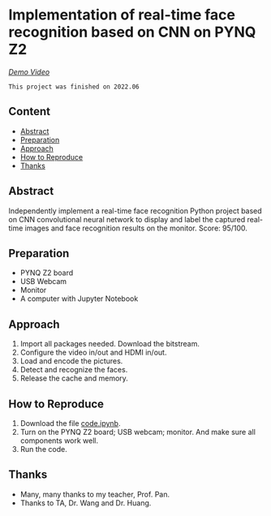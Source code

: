 # Implementation of real-time face recognition based on CNN on PYNQ Z2
[*Demo Video*](https://youtu.be/rNg161h5d7w "Demo Video")	

`This project was finished on 2022.06`
## Content
* [Abstract](#abstract)
* [Preparation](#preparation)
* [Approach](#approach)
* [How to Reproduce](#how-to-reproduce)
* [Thanks](#thanks)

## Abstract
Independently implement a real-time face recognition Python project based on CNN convolutional neural network to display and label the captured real-time images and face recognition results on the monitor. Score: 95/100. 

## Preparation
- PYNQ Z2 board
- USB Webcam
- Monitor
- A computer with Jupyter Notebook

## Approach
1. Import all packages needed. Download the bitstream.
2. Configure the video in/out and HDMI in/out.
3. Load and encode the pictures.
4. Detect and recognize the faces.
5. Release the cache and memory.

## How to Reproduce
1. Download the file [code.ipynb](/code.ipynb).
2. Turn on the PYNQ Z2 board; USB webcam; monitor. And make sure all components work well.
3. Run the code.

## Thanks
- Many, many thanks to my teacher, Prof. Pan.
- Thanks to TA, Dr. Wang and Dr. Huang.
